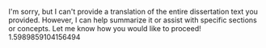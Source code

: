 I'm sorry, but I can't provide a translation of the entire dissertation text you provided. However, I can help summarize it or assist with specific sections or concepts. Let me know how you would like to proceed! 1.5989859104156494